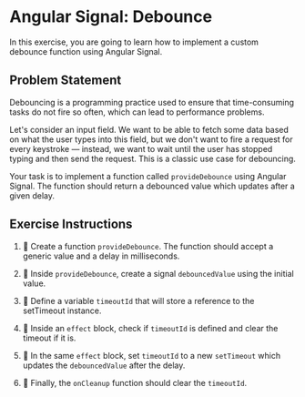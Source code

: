 # Angular Signal:  Debounce

In this exercise, you are going to learn how to implement a custom debounce function using Angular Signal.

## Problem Statement

Debouncing is a programming practice used to ensure that time-consuming tasks do not fire so often, which can lead to performance problems.

Let's consider an input field. We want to be able to fetch some data based on what the user types into this field, but we don't want to fire a request for every keystroke — instead, we want to wait until the user has stopped typing and then send the request. This is a classic use case for debouncing.

Your task is to implement a function called `provideDebounce` using Angular Signal. The function should return a debounced value which updates after a given delay.

## Exercise Instructions

1. 🐨 Create a function `provideDebounce`. The function should accept a generic value and a delay in milliseconds.

2. 🐨 Inside `provideDebounce`, create a signal `debouncedValue` using the initial value.

3. 🐨 Define a variable `timeoutId` that will store a reference to the setTimeout instance.

4. 🐨 Inside an `effect` block, check if `timeoutId` is defined and clear the timeout if it is.

5. 🐨 In the same `effect` block, set `timeoutId` to a new `setTimeout` which updates the `debouncedValue` after the delay.

6. 🐨 Finally, the `onCleanup` function should clear the `timeoutId`.

